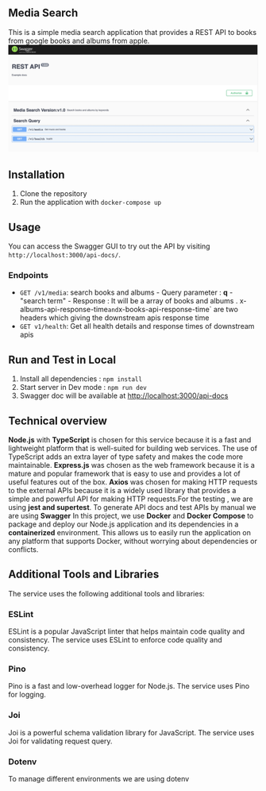 ## Media Search

This is a simple media search application that provides a REST API to books from google books and albums from apple.
![enter image description here](https://github.com/jisspala/JISS-JOSE/blob/dev/doc/doc.png)

## Installation

1.  Clone the repository
2.  Run the application with `docker-compose up`

## Usage

You can access the Swagger GUI to try out the API by visiting `http://localhost:3000/api-docs/`.

### Endpoints

- `GET /v1/media`: search books and albums - Query parameter : **q** - "search term" - Response : It will be a array of books and albums .  x-albums-api-response-time` and `x-books-api-response-time` are two headers which giving the downstream apis response time
- `GET v1/health`: Get all health details and response times of downstream apis

## Run and Test in Local

1.  Install all dependencies : `npm install`
2.  Start server in Dev mode : `npm run dev`
3.  Swagger doc will be available at [http://localhost:3000/api-docs](http://localhost:3000/api-docs)

## Technical overview

**Node.js** with **TypeScript** is chosen for this service because it is a fast and lightweight platform that is well-suited for building web services. The use of TypeScript adds an extra layer of type safety and makes the code more maintainable. **Express.js** was chosen as the web framework because it is a mature and popular framework that is easy to use and provides a lot of useful features out of the box. **Axios** was chosen for making HTTP requests to the external APIs because it is a widely used library that provides a simple and powerful API for making HTTP requests.For the testing , we are using **jest and supertest**.
To generate API docs and test APIs by manual we are using **Swagger**
In this project, we use **Docker** and **Docker Compose** to package and deploy our Node.js application and its dependencies in a **containerized** environment. This allows us to easily run the application on any platform that supports Docker, without worrying about dependencies or conflicts.

## Additional Tools and Libraries

The service uses the following additional tools and libraries:

### ESLint

ESLint is a popular JavaScript linter that helps maintain code quality and consistency. The service uses ESLint to enforce code quality and consistency.

### Pino

Pino is a fast and low-overhead logger for Node.js. The service uses Pino for logging.

### Joi

Joi is a powerful schema validation library for JavaScript. The service uses Joi for validating request query.

### Dotenv

To manage different environments we are using dotenv

